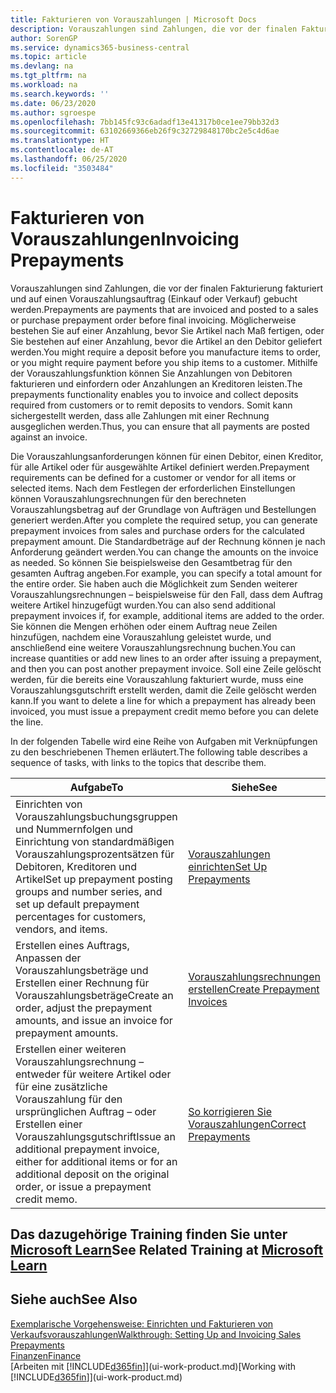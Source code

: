 ```yaml
---
title: Fakturieren von Vorauszahlungen | Microsoft Docs
description: Vorauszahlungen sind Zahlungen, die vor der finalen Fakturierung fakturiert und auf einen Vorauszahlungsauftrag (Einkauf oder Verkauf) gebucht werden. Möglicherweise bestehen Sie auf einer Anzahlung, bevor Sie Artikel nach Maß fertigen, oder Sie bestehen auf einer Anzahlung, bevor die Artikel an den Debitor geliefert werden. Mithilfe der Vorauszahlungsfunktion können Sie Anzahlungen von Debitoren fakturieren und einfordern oder Anzahlungen an Kreditoren leisten. Somit kann sichergestellt werden, dass alle Zahlungen mit einer Rechnung ausgeglichen werden.
author: SorenGP
ms.service: dynamics365-business-central
ms.topic: article
ms.devlang: na
ms.tgt_pltfrm: na
ms.workload: na
ms.search.keywords: ''
ms.date: 06/23/2020
ms.author: sgroespe
ms.openlocfilehash: 7bb145fc93c6adadf13e41317b0ce1ee79bb32d3
ms.sourcegitcommit: 63102669366eb26f9c32729848170bc2e5c4d6ae
ms.translationtype: HT
ms.contentlocale: de-AT
ms.lasthandoff: 06/25/2020
ms.locfileid: "3503484"
---
```

# <a name="invoicing-prepayments"></a><span data-ttu-id="9a9a4-106">Fakturieren von Vorauszahlungen</span><span class="sxs-lookup"><span data-stu-id="9a9a4-106">Invoicing Prepayments</span></span>

<span data-ttu-id="9a9a4-107">Vorauszahlungen sind Zahlungen, die vor der finalen Fakturierung fakturiert und auf einen Vorauszahlungsauftrag (Einkauf oder Verkauf) gebucht werden.</span><span class="sxs-lookup"><span data-stu-id="9a9a4-107">Prepayments are payments that are invoiced and posted to a sales or purchase prepayment order before final invoicing.</span></span> <span data-ttu-id="9a9a4-108">Möglicherweise bestehen Sie auf einer Anzahlung, bevor Sie Artikel nach Maß fertigen, oder Sie bestehen auf einer Anzahlung, bevor die Artikel an den Debitor geliefert werden.</span><span class="sxs-lookup"><span data-stu-id="9a9a4-108">You might require a deposit before you manufacture items to order, or you might require payment before you ship items to a customer.</span></span> <span data-ttu-id="9a9a4-109">Mithilfe der Vorauszahlungsfunktion können Sie Anzahlungen von Debitoren fakturieren und einfordern oder Anzahlungen an Kreditoren leisten.</span><span class="sxs-lookup"><span data-stu-id="9a9a4-109">The prepayments functionality enables you to invoice and collect deposits required from customers or to remit deposits to vendors.</span></span> <span data-ttu-id="9a9a4-110">Somit kann sichergestellt werden, dass alle Zahlungen mit einer Rechnung ausgeglichen werden.</span><span class="sxs-lookup"><span data-stu-id="9a9a4-110">Thus, you can ensure that all payments are posted against an invoice.</span></span>  

 <span data-ttu-id="9a9a4-111">Die Vorauszahlungsanforderungen können für einen Debitor, einen Kreditor, für alle Artikel oder für ausgewählte Artikel definiert werden.</span><span class="sxs-lookup"><span data-stu-id="9a9a4-111">Prepayment requirements can be defined for a customer or vendor for all items or selected items.</span></span> <span data-ttu-id="9a9a4-112">Nach dem Festlegen der erforderlichen Einstellungen können Vorauszahlungsrechnungen für den berechneten Vorauszahlungsbetrag auf der Grundlage von Aufträgen und Bestellungen generiert werden.</span><span class="sxs-lookup"><span data-stu-id="9a9a4-112">After you complete the required setup, you can generate prepayment invoices from sales and purchase orders for the calculated prepayment amount.</span></span> <span data-ttu-id="9a9a4-113">Die Standardbeträge auf der Rechnung können je nach Anforderung geändert werden.</span><span class="sxs-lookup"><span data-stu-id="9a9a4-113">You can change the amounts on the invoice as needed.</span></span> <span data-ttu-id="9a9a4-114">So können Sie beispielsweise den Gesamtbetrag für den gesamten Auftrag angeben.</span><span class="sxs-lookup"><span data-stu-id="9a9a4-114">For example, you can specify a total amount for the entire order.</span></span> <span data-ttu-id="9a9a4-115">Sie haben auch die Möglichkeit zum Senden weiterer Vorauszahlungsrechnungen – beispielsweise für den Fall, dass dem Auftrag weitere Artikel hinzugefügt wurden.</span><span class="sxs-lookup"><span data-stu-id="9a9a4-115">You can also send additional prepayment invoices if, for example, additional items are added to the order.</span></span> <span data-ttu-id="9a9a4-116">Sie können die Mengen erhöhen oder einem Auftrag neue Zeilen hinzufügen, nachdem eine Vorauszahlung geleistet wurde, und anschließend eine weitere Vorauszahlungsrechnung buchen.</span><span class="sxs-lookup"><span data-stu-id="9a9a4-116">You can increase quantities or add new lines to an order after issuing a prepayment, and then you can post another prepayment invoice.</span></span> <span data-ttu-id="9a9a4-117">Soll eine Zeile gelöscht werden, für die bereits eine Vorauszahlung fakturiert wurde, muss eine Vorauszahlungsgutschrift erstellt werden, damit die Zeile gelöscht werden kann.</span><span class="sxs-lookup"><span data-stu-id="9a9a4-117">If you want to delete a line for which a prepayment has already been invoiced, you must issue a prepayment credit memo before you can delete the line.</span></span>  

 <span data-ttu-id="9a9a4-118">In der folgenden Tabelle wird eine Reihe von Aufgaben mit Verknüpfungen zu den beschriebenen Themen erläutert.</span><span class="sxs-lookup"><span data-stu-id="9a9a4-118">The following table describes a sequence of tasks, with links to the topics that describe them.</span></span>

|<span data-ttu-id="9a9a4-119">**Aufgabe**</span><span class="sxs-lookup"><span data-stu-id="9a9a4-119">**To**</span></span>|<span data-ttu-id="9a9a4-120">**Siehe**</span><span class="sxs-lookup"><span data-stu-id="9a9a4-120">**See**</span></span>|  
|------------|-------------|  
|<span data-ttu-id="9a9a4-121">Einrichten von Vorauszahlungsbuchungsgruppen und Nummernfolgen und Einrichtung von standardmäßigen Vorauszahlungsprozentsätzen für Debitoren, Kreditoren und Artikel</span><span class="sxs-lookup"><span data-stu-id="9a9a4-121">Set up prepayment posting groups and number series, and set up default prepayment percentages for customers, vendors, and items.</span></span>|[<span data-ttu-id="9a9a4-122">Vorauszahlungen einrichten</span><span class="sxs-lookup"><span data-stu-id="9a9a4-122">Set Up Prepayments</span></span>](finance-set-up-prepayments.md)|
|<span data-ttu-id="9a9a4-123">Erstellen eines Auftrags, Anpassen der Vorauszahlungsbeträge und Erstellen einer Rechnung für Vorauszahlungsbeträge</span><span class="sxs-lookup"><span data-stu-id="9a9a4-123">Create an order, adjust the prepayment amounts, and issue an invoice for prepayment amounts.</span></span>|[<span data-ttu-id="9a9a4-124">Vorauszahlungsrechnungen erstellen</span><span class="sxs-lookup"><span data-stu-id="9a9a4-124">Create Prepayment Invoices</span></span>](finance-how-to-create-prepayment-invoices.md)|  
|<span data-ttu-id="9a9a4-125">Erstellen einer weiteren Vorauszahlungsrechnung – entweder für weitere Artikel oder für eine zusätzliche Vorauszahlung für den ursprünglichen Auftrag – oder Erstellen einer Vorauszahlungsgutschrift</span><span class="sxs-lookup"><span data-stu-id="9a9a4-125">Issue an additional prepayment invoice, either for additional items or for an additional deposit on the original order, or issue a prepayment credit memo.</span></span>|[<span data-ttu-id="9a9a4-126">So korrigieren Sie Vorauszahlungen</span><span class="sxs-lookup"><span data-stu-id="9a9a4-126">Correct Prepayments</span></span>](finance-how-to-correct-prepayments.md)|  

## <a name="see-related-training-at-microsoft-learn"></a><span data-ttu-id="9a9a4-127">Das dazugehörige Training finden Sie unter [Microsoft Learn](/learn/modules/prepayment-invoices-dynamics-365-business-central/index)</span><span class="sxs-lookup"><span data-stu-id="9a9a4-127">See Related Training at [Microsoft Learn](/learn/modules/prepayment-invoices-dynamics-365-business-central/index)</span></span>

## <a name="see-also"></a><span data-ttu-id="9a9a4-128">Siehe auch</span><span class="sxs-lookup"><span data-stu-id="9a9a4-128">See Also</span></span>

[<span data-ttu-id="9a9a4-129">Exemplarische Vorgehensweise: Einrichten und Fakturieren von Verkaufsvorauszahlungen</span><span class="sxs-lookup"><span data-stu-id="9a9a4-129">Walkthrough: Setting Up and Invoicing Sales Prepayments</span></span>](walkthrough-setting-up-and-invoicing-sales-prepayments.md)  
[<span data-ttu-id="9a9a4-130">Finanzen</span><span class="sxs-lookup"><span data-stu-id="9a9a4-130">Finance</span></span>](finance.md)  
<span data-ttu-id="9a9a4-131">[Arbeiten mit [!INCLUDE[d365fin](includes/d365fin_md.md)]](ui-work-product.md)</span><span class="sxs-lookup"><span data-stu-id="9a9a4-131">[Working with [!INCLUDE[d365fin](includes/d365fin_md.md)]](ui-work-product.md)</span></span>  

